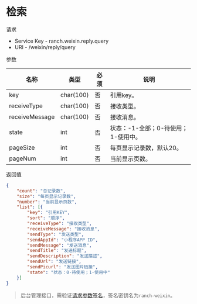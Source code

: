 # 检索

请求
- Service Key - ranch.weixin.reply.query
- URI - /weixin/reply/query

参数

|名称|类型|必须|说明|
|---|---|---|---|
|key|char(100)|否|引用key。|
|receiveType|char(100)|否|接收类型。|
|receiveMessage|char(100)|否|接收消息。|
|state|int|否|状态：-1-全部；0-待使用；1-使用中。|
|pageSize|int|否|每页显示记录数，默认20。|
|pageNum|int|否|当前显示页数。|

返回值
```json
{
    "count": "总记录数",
    "size": "每页显示记录数",
    "number": "当前显示页数",
    "list": [{
        "key": "引用KEY",
        "sort": "顺序",
        "receiveType": "接收类型",
        "receiveMessage": "接收消息",
        "sendType": "发送类型",
        "sendAppId": "小程序APP ID",
        "sendMessage": "发送消息",
        "sendTitle": "发送标题",
        "sendDescription": "发送描述",
        "sendUrl": "发送链接",
        "sendPicurl": "发送图片链接",
        "state": "状态：0-待使用；1-使用中"
    }]
}
```

> 后台管理接口，需验证[请求参数签名](https://github.com/heisedebaise/tephra/blob/master/tephra-ctrl/doc/sign.md)，签名密钥名为`ranch-weixin`。
